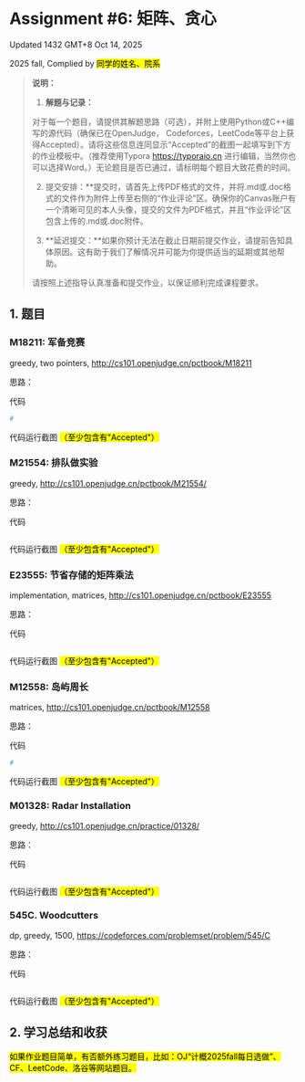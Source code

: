 # Assignment #6: 矩阵、贪心

Updated 1432 GMT+8 Oct 14, 2025

2025 fall, Complied by <mark>同学的姓名、院系</mark>



>**说明：**
>
>1. **解题与记录：**
>
>  对于每一个题目，请提供其解题思路（可选），并附上使用Python或C++编写的源代码（确保已在OpenJudge， Codeforces，LeetCode等平台上获得Accepted）。请将这些信息连同显示“Accepted”的截图一起填写到下方的作业模板中。（推荐使用Typora https://typoraio.cn 进行编辑，当然你也可以选择Word。）无论题目是否已通过，请标明每个题目大致花费的时间。
>
>2. 提交安排：**提交时，请首先上传PDF格式的文件，并将.md或.doc格式的文件作为附件上传至右侧的“作业评论”区。确保你的Canvas账户有一个清晰可见的本人头像，提交的文件为PDF格式，并且“作业评论”区包含上传的.md或.doc附件。
> 
>4. **延迟提交：**如果你预计无法在截止日期前提交作业，请提前告知具体原因。这有助于我们了解情况并可能为你提供适当的延期或其他帮助。  
>
>请按照上述指导认真准备和提交作业，以保证顺利完成课程要求。





## 1. 题目

### M18211: 军备竞赛

greedy, two pointers, http://cs101.openjudge.cn/pctbook/M18211



思路：



代码

```python
# 

```



代码运行截图 <mark>（至少包含有"Accepted"）</mark>





### M21554: 排队做实验

greedy, http://cs101.openjudge.cn/pctbook/M21554/



思路：



代码

```python

```



代码运行截图 <mark>（至少包含有"Accepted"）</mark>





### E23555: 节省存储的矩阵乘法

implementation, matrices, http://cs101.openjudge.cn/pctbook/E23555



思路：



代码

```python

```



代码运行截图 <mark>（至少包含有"Accepted"）</mark>





### M12558: 岛屿周⻓

matrices, http://cs101.openjudge.cn/pctbook/M12558


思路：



代码

```python
# 

```



代码运行截图 <mark>（至少包含有"Accepted"）</mark>





### M01328: Radar Installation

greedy, http://cs101.openjudge.cn/practice/01328/



思路：



代码

```python

```



代码运行截图 <mark>（至少包含有"Accepted"）</mark>





### 545C. Woodcutters

dp, greedy, 1500, https://codeforces.com/problemset/problem/545/C



思路：



代码

```python

```



代码运行截图 <mark>（至少包含有"Accepted"）</mark>





## 2. 学习总结和收获

<mark>如果作业题目简单，有否额外练习题目，比如：OJ“计概2025fall每日选做”、CF、LeetCode、洛谷等网站题目。</mark>





